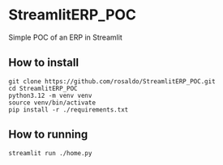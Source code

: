 # StreamlitERP_POC
Simple POC of an ERP in Streamlit

## How to install
```
git clone https://github.com/rosaldo/StreamlitERP_POC.git
cd StreamlitERP_POC
python3.12 -m venv venv
source venv/bin/activate
pip install -r ./requirements.txt
```

## How to running
```
streamlit run ./home.py
```